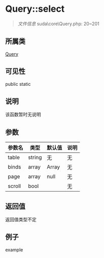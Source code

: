 # Query::select



> *文件信息* suda\core\Query.php: 20~201

## 所属类 

[Query](../Query.md)

## 可见性

 public static

## 说明

该函数暂时无说明


## 参数


| 参数名 | 类型 | 默认值 | 说明 |
|--------|-----|-------|-------|
| table |  string | 无 | 无 |
| binds |  array | Array | 无 |
| page |  array | null | 无 |
| scroll |  bool |  | 无 |



## 返回值

返回值类型不定


## 例子

example
